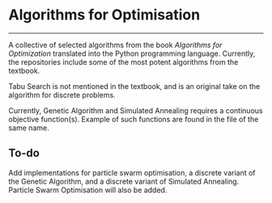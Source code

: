# Algorithms for Optimisation
------------------------------
A collective of selected algorithms from the book *Algorithms for Optimization* translated into the Python programming language. Currently, the repositories include some of the most potent algorithms from the textbook. 

Tabu Search is not mentioned in the textbook, and is an original take on the algorithm for discrete problems.

Currently, Genetic Algorithm and Simulated Annealing requires a continuous objective function(s). Example of such functions are found in the file of the same name.

## To-do
Add implementations for particle swarm optimisation, a discrete variant of the Genetic Algorithm, and a discrete variant of Simulated Annealing. Particle Swarm Optimisation will also be added.
